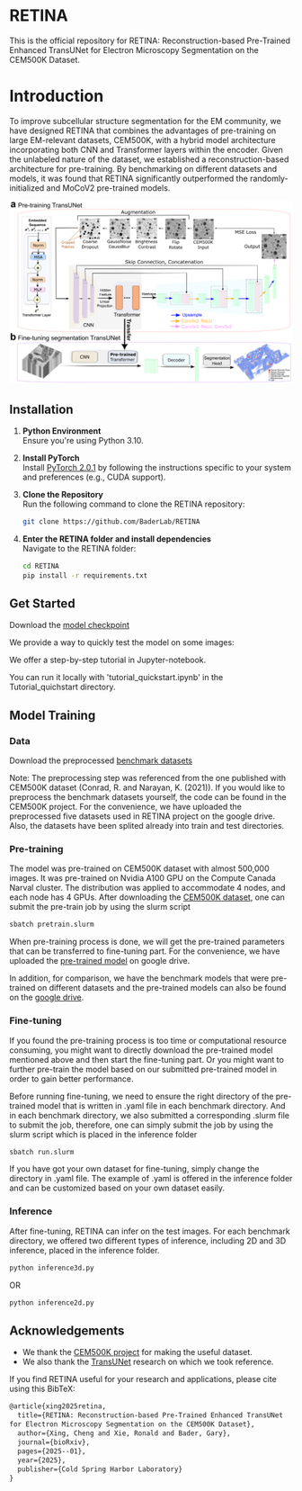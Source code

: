 # RETINA
This is the official repository for RETINA: Reconstruction-based Pre-Trained Enhanced TransUNet for Electron Microscopy Segmentation on the CEM500K Dataset.

# Introduction
To improve subcellular structure segmentation for the EM community, we have designed RETINA that combines the advantages of pre-training on large EM-relevant datasets, CEM500K, with a hybrid model architecture incorporating both CNN and Transformer layers within the encoder. Given the unlabeled nature of the dataset, we established a reconstruction-based architecture for pre-training. By benchmarking on different datasets and models, it was found that RETINA significantly outperformed the randomly-initialized and MoCoV2 pre-trained models.

![](./images/flowchart.png)

## Installation
1. **Python Environment**  
   Ensure you're using Python 3.10.

2. **Install PyTorch**  
   Install [PyTorch 2.0.1](https://pytorch.org/get-started/locally/) by following the instructions specific to your system and preferences (e.g., CUDA support).

3. **Clone the Repository**  
   Run the following command to clone the RETINA repository:
   ```bash
   git clone https://github.com/BaderLab/RETINA
   
4. **Enter the RETINA folder and install dependencies**  
   Navigate to the RETINA folder:
   ```bash
   cd RETINA
   pip install -r requirements.txt

## Get Started
Download the [model checkpoint](https://drive.google.com/drive/folders/1xOnqoskNMOwlFFNTR5ZiDDtukeEDWvrK?usp=drive_link)

We provide a way to quickly test the model on some images:

We offer a step-by-step tutorial in Jupyter-notebook.

You can run it locally with 'tutorial_quickstart.ipynb' in the Tutorial_quichstart directory.

## Model Training

### Data

Download the preprocessed [benchmark datasets](https://drive.google.com/drive/folders/1b5TkyaIkI94lk2OyJethxAaVWdZxwmmp?usp=drive_link)

Note: The preprocessing step was referenced from the one published with CEM500K dataset (Conrad, R. and Narayan, K. (2021)). If you would like to preprocess the benchmark datasets yourself, the code can be found in the CEM500K project.
For the convenience, we have uploaded the preprocessed five datasets used in RETINA project on the google drive. Also, the datasets have been splited already into train and test directories. 

### Pre-training

The model was pre-trained on CEM500K dataset with almost 500,000 images. It was pre-trained on Nvidia A100 GPU on the Compute Canada Narval cluster. The distribution was applied to accommodate 4 nodes, and each node has 4 GPUs. After downloading the [CEM500K dataset](https://www.ebi.ac.uk/empiar/EMPIAR-10592/), one can submit the pre-train job by using the slurm script

```bash
sbatch pretrain.slurm
```
When pre-training process is done, we will get the pre-trained parameters that can be transferred to fine-tuning part.
For the convenience, we have uploaded the [pre-trained model](https://drive.google.com/drive/folders/1ijdk5pLYnqEK4YhGTogS4wrEvRqkZKX-?usp=drive_link) on google drive. 

In addition, for comparison, we have the benchmark models that were pre-trained on different datasets and the pre-trained models can also be found on the [google drive](https://drive.google.com/drive/folders/1xOnqoskNMOwlFFNTR5ZiDDtukeEDWvrK?usp=drive_link).

### Fine-tuning

If you found the pre-training process is too time or computational resource consuming, you might want to directly download the pre-trained model mentioned above and then start the fine-tuning part. Or you might want to further pre-train the model based on our submitted pre-trained model in order to gain better performance.

Before running fine-tuning, we need to ensure the right directory of the pre-trained model that is written in .yaml file in each benchmark directory. And in each benchmark directory, we also submitted a corresponding .slurm file to submit the job, therefore, one can simply submit the job by using the slurm script which is placed in the inference folder

```bash
sbatch run.slurm
```
If you have got your own dataset for fine-tuning, simply change the directory in .yaml file. The example of .yaml is offered in the inference folder and can be customized based on your own dataset easily.

### Inference

After fine-tuning, RETINA can infer on the test images. For each benchmark directory, we offered two different types of inference, including 2D and 3D inference, placed in the inference folder.

```bash
python inference3d.py
```
OR
```bash
python inference2d.py
```

## Acknowledgements
- We thank the [CEM500K project](https://github.com/volume-em/cem-dataset?tab=readme-ov-file) for making the useful dataset.
- We also thank the [TransUNet](https://github.com/Beckschen/TransUNet) research on which we took reference.


If you find RETINA useful for your research and applications, please cite using this BibTeX:
```
@article{xing2025retina,
  title={RETINA: Reconstruction-based Pre-Trained Enhanced TransUNet for Electron Microscopy Segmentation on the CEM500K Dataset},
  author={Xing, Cheng and Xie, Ronald and Bader, Gary},
  journal={bioRxiv},
  pages={2025--01},
  year={2025},
  publisher={Cold Spring Harbor Laboratory}
}
```
